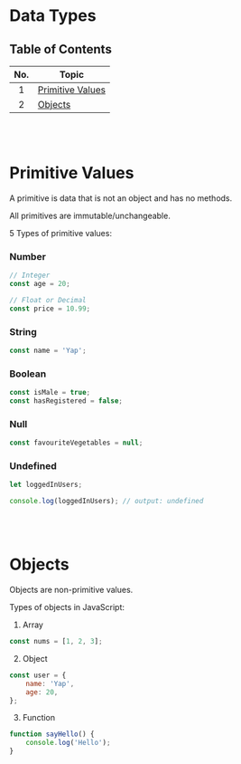 # Data Types

## Table of Contents

| No. | Topic                                 |
| :-: | ------------------------------------- |
|  1  | [Primitive Values](#primitive-values) |
|  2  | [Objects](#objects)                   |

<br /><br />

# Primitive Values

A primitive is data that is not an object and has no methods.

All primitives are immutable/unchangeable.

5 Types of primitive values:

### Number

```js
// Integer
const age = 20;

// Float or Decimal
const price = 10.99;
```

### String

```js
const name = 'Yap';
```

### Boolean

```js
const isMale = true;
const hasRegistered = false;
```

### Null

```js
const favouriteVegetables = null;
```

### Undefined

```js
let loggedInUsers;

console.log(loggedInUsers); // output: undefined
```

<br /><br />

# Objects

Objects are non-primitive values.

Types of objects in JavaScript:

1. Array

```js
const nums = [1, 2, 3];
```

2. Object

```js
const user = {
	name: 'Yap',
	age: 20,
};
```

3. Function

```js
function sayHello() {
	console.log('Hello');
}
```
